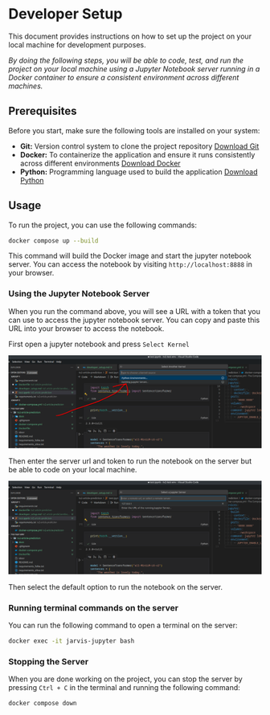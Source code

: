 # Developer Setup
This document provides instructions on how to set up the project on your local machine for development purposes.

*By doing the following steps, you will be able to code, test, and run the project on your local machine using a Jupyter Notebook server running in a Docker container to ensure a consistent environment across different machines.*


## Prerequisites
Before you start, make sure the following tools are installed on your system:
- **Git:** Version control system to clone the project repository [Download Git](https://git-scm.com/downloads)
- **Docker:** To containerize the application and ensure it runs consistently across different environments [Download Docker](https://www.docker.com/products/docker-desktop)
- **Python:** Programming language used to build the application [Download Python](https://www.python.org/downloads/)


## Usage
To run the project, you can use the following commands:
```bash
docker compose up --build
```

This command will build the Docker image and start the jupyter notebook server. You can access the notebook by visiting `http://localhost:8888` in your browser.


### Using the Jupyter Notebook Server
When you run the command above, you will see a URL with a token that you can use to access the jupyter notebook server. You can copy and paste this URL into your browser to access the notebook.

First open a jupyter notebook and press `Select Kernel` 

![Select Kernel](../images/select_kernel.png)

Then enter the server url and token to run the notebook on the server but be able to code on your local machine.

![Enter Server URL](../images/enter_server_url.png)

Then select the default option to run the notebook on the server.

### Running terminal commands on the server
You can run the following command to open a terminal on the server:
```bash
docker exec -it jarvis-jupyter bash
```

### Stopping the Server
When you are done working on the project, you can stop the server by pressing `Ctrl + C` in the terminal and running the following command:
```bash
docker compose down
```